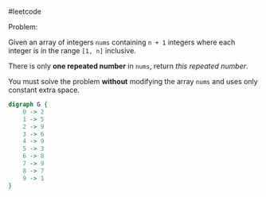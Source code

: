 #leetcode 

Problem:

Given an array of integers `nums` containing `n + 1` integers where each integer is in the range `[1, n]` inclusive.

There is only **one repeated number** in `nums`, return _this repeated number_.

You must solve the problem **without** modifying the array `nums` and uses only constant extra space.

```dot
digraph G {
	0 -> 2
	1 -> 5
	2 -> 9
	3 -> 6
	4 -> 9
	5 -> 3
	6 -> 8
	7 -> 9
	8 -> 7
	9 -> 1
}
```
